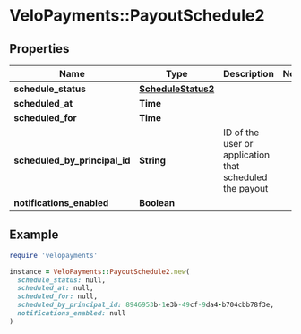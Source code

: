 # VeloPayments::PayoutSchedule2

## Properties

| Name | Type | Description | Notes |
| ---- | ---- | ----------- | ----- |
| **schedule_status** | [**ScheduleStatus2**](ScheduleStatus2.md) |  |  |
| **scheduled_at** | **Time** |  |  |
| **scheduled_for** | **Time** |  |  |
| **scheduled_by_principal_id** | **String** | ID of the user or application that scheduled the payout |  |
| **notifications_enabled** | **Boolean** |  |  |

## Example

```ruby
require 'velopayments'

instance = VeloPayments::PayoutSchedule2.new(
  schedule_status: null,
  scheduled_at: null,
  scheduled_for: null,
  scheduled_by_principal_id: 8946953b-1e3b-49cf-9da4-b704cbb78f3e,
  notifications_enabled: null
)
```

